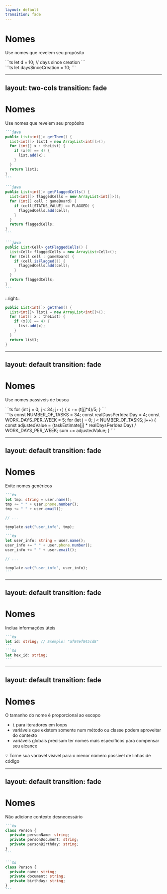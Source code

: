 ```yaml
---
layout: default
transition: fade
---
```


# Nomes
Use nomes que revelem seu propósito


<div v-click class="w-80">
```ts
let d = 10; // days since creation
```
</div>
<div v-click class="w-80">
```ts
let daysSinceCreation = 10;
```
</div>


---
layout: two-cols
transition: fade
---

# Nomes
Use nomes que revelem seu propósito

````md magic-move
```java
public List<int[]> getThem() {
  List<int[]> list1 = new ArrayList<int[]>();
  for (int[] x : theList) {
    if (x[0] == 4) {
      list.add(x);
    }
  }
  return list1;
}
```

```java
public List<int[]> getFlaggedCells() {
  List<int[]> flaggedCells = new ArrayList<int[]>();
  for (int[] cell : gameBoard) {
    if (cell[STATUS_VALUE] == FLAGGED) {
      flaggedCells.add(cell);
    }
  }
  return flaggedCells;
}
```

```java
public List<Cell> getFlaggedCells() {
  List<Cell> flaggedCells = new ArrayList<Cell>();
  for (Cell cell : gameBoard) {
    if (cell.isFlagged()) {
      flaggedCells.add(cell);
    }
  }
  return flaggedCells;
}
```
````

::right::

<div class="mt-22 ml-4" v-click="3">

```java
public List<int[]> getThem() {
  List<int[]> list1 = new ArrayList<int[]>();
  for (int[] x : theList) {
    if (x[0] == 4) {
      list.add(x);
    }
  }
  return list1;
}
```

</div>

---
layout: default
transition: fade
---

# Nomes
Use nomes passíveis de busca

<div v-click>
```ts
for (int j = 0; j < 34; j++) {
  s += (t[j]*4)/5;
}
```
</div>

<div v-click>
```ts
const NUMBER_OF_TASKS = 34;
const realDaysPerIdealDay = 4;
const WORK_DAYS_PER_WEEK = 5;
for (let j = 0; j < NUMBER_OF_TASKS; j++) {
  const adjustedValue = (taskEstimate[j] * realDaysPerIdealDay) / WORK_DAYS_PER_WEEK;
  sum += adjustedValue;
}
```
</div>


---
layout: default
transition: fade
---

# Nomes
Evite nomes genéricos

````md magic-move
```ts
let tmp: string = user.name();
tmp += " " + user.phone.number();
tmp += " " + user.email();

// ...

template.set("user_info", tmp);
```
```ts
let user_info: string = user.name();
user_info += " " + user.phone.number();
user_info += " " + user.email();

// ...

template.set("user_info", user_info);
```
````

---
layout: default
transition: fade
---

# Nomes
Inclua informações úteis

````md magic-move
```ts
let id: string; // Exemplo: "af84ef845cd8"
```
```ts
let hex_id: string;
```
````

---
layout: default
transition: fade
---

# Nomes
O tamanho do nome é proporcional ao escopo

* `i` para iteradores em loops
* variáveis que existem somente num método ou classe podem aproveitar do contexto
* variáveis globais precisam ter nomes mais específicos para compensar seu alcance

<div v-click class="p-4 shadow bg-zinc-50 my-5 w-fit">
💡 Torne sua variável visível para o menor número possível de linhas de código
</div>

---
layout: default
transition: fade
---

# Nomes
Não adicione contexto desnecessário

````md magic-move
```ts
class Person {
  private personName: string;
  private personDocument: string;
  private personBirthday: string;
}
```

```ts
class Person {
  private name: string;
  private document: string;
  private birthday: string;
}
```
````
